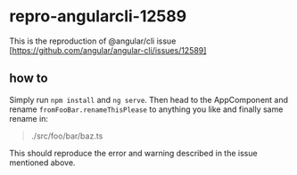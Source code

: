 # repro-angularcli-12589

This is the reproduction of @angular/cli issue [https://github.com/angular/angular-cli/issues/12589]


## how to
Simply run `npm install` and `ng serve`. Then head to the AppComponent and rename `fromFooBar.renameThisPlease` to anything you like and finally same rename in:  
> ./src/foo/bar/baz.ts  

This should reproduce the error and warning described in the issue mentioned above.